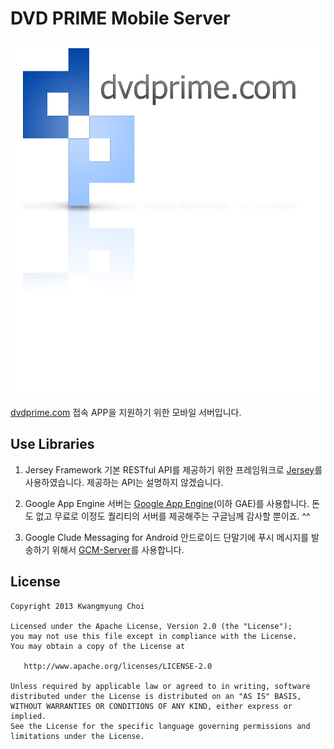 DVD PRIME Mobile Server
============

![Logo](gitsite/static/dp-logo.png)

[dvdprime.com][1] 접속 APP을 지원하기 위한 모바일 서버입니다.

Use Libraries
--------

1. Jersey Framework
기본 RESTful API를 제공하기 위한 프레임워크로 [Jersey][2]를 사용하였습니다.
제공하는 API는 설명하지 않겠습니다. 

2. Google App Engine
서버는 [Google App Engine][3](이하 GAE)를 사용합니다.
돈도 없고 무료로 이정도 퀄리티의 서버를 제공해주는 구글님께 감사할 뿐이죠. ^^

3. Google Clude Messaging for Android
안드로이드 단말기에 푸시 메시지를 발송하기 위해서 [GCM-Server][4]를 사용합니다.

License
-------

    Copyright 2013 Kwangmyung Choi

    Licensed under the Apache License, Version 2.0 (the "License");
    you may not use this file except in compliance with the License.
    You may obtain a copy of the License at

       http://www.apache.org/licenses/LICENSE-2.0

    Unless required by applicable law or agreed to in writing, software
    distributed under the License is distributed on an "AS IS" BASIS,
    WITHOUT WARRANTIES OR CONDITIONS OF ANY KIND, either express or implied.
    See the License for the specific language governing permissions and
    limitations under the License.



 [1]: http://www.dvdprime.com
 [2]: https://jersey.java.net/
 [3]: https://developers.google.com/appengine/?hl=ko
 [4]: http://developer.android.com/google/gcm/server.html